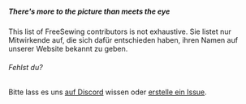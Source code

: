 ---
---

<Note>

##### There's more to the picture than meets the eye

This list of FreeSewing contributors is not exhaustive.
Sie listet nur Mitwirkende auf, die sich dafür entschieden haben, ihren Namen auf unserer Website bekannt zu geben.

###### Fehlst du?
Bitte lass es uns [auf Discord]("https://discord.freesewing.org/") wissen oder
[erstelle ein Issue]("https://github.com/freesewing/freesewing/issues/new").

</Note>


